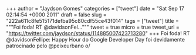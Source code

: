 
+++
author = "Jaydson Gomes"
categories = ["tweet"]
date = "Sat Sep 17 02:14:54 +0000 2011"
draft = false
slug = "222a611c8fe515171defba95c80cdf55ce43f014"
tags = ["tweet"]
title = """Foi foda! RT @davidsonFel..."""
tweet = true
micro = true
tweet_url = "https://twitter.com/jaydson/status/114885007423713280"
+++
Foi foda! RT @davidsonFellipe: Happy Hour do Google Developer Day foi devidamente patrocinado pelo @peixeurbano o/

